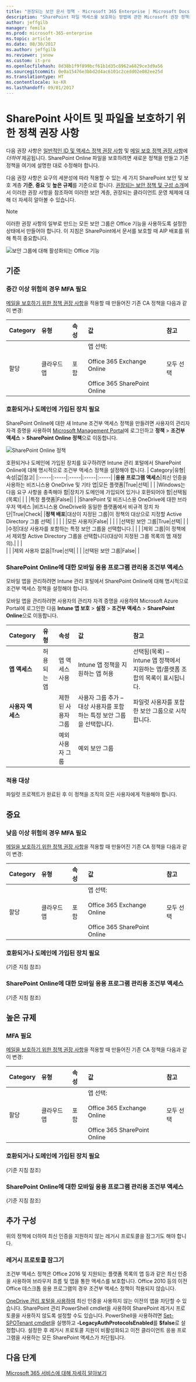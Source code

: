 ```yaml
---
title: "권장되는 보안 문서 정책 - Microsoft 365 Enterprise | Microsoft Docs"
description: "SharePoint 파일 액세스를 보호하는 방법에 관한 Microsoft 권장 정책을 설명합니다."
author: jeffgilb
manager: femila
ms.prod: microsoft-365-enterprise
ms.topic: article
ms.date: 08/30/2017
ms.author: jeffgilb
ms.reviewer: jsnow
ms.custom: it-pro
ms.openlocfilehash: 8d38b1f9f899bcf61b1d35c8962a6829ce3d9a56
ms.sourcegitcommit: 0e0a15476e3bbd2d4ac6101c2cedd02e082ee25d
ms.translationtype: HT
ms.contentlocale: ko-KR
ms.lasthandoff: 09/01/2017
---
```

# <a name="policy-recommendations-for-securing-sharepoint-sites-and-files"></a>SharePoint 사이트 및 파일을 보호하기 위한 정책 권장 사항
다음 권장 사항은 [일반적인 ID 및 액세스 정책 권장 사항](identity-access-policies.md) 및 [메일 보호 정책 권장 사항](secure-email-recommended-policies.md)에 *더하여* 제공됩니다. SharePoint Online 파일을 보호하려면 새로운 정책을 만들고 기존 정책을 여기에 설명한 대로 수정해야 합니다. 

다음 권장 사항은 요구의 세분성에 따라 적용할 수 있는 세 가지 SharePoint 보안 및 보호 계층 **기준**, **중요** 및 **높은 규제**를 기준으로 합니다. [권장되는 보안 정책 및 구성 소개](microsoft-365-policies-configurations.md)에서 이러한 권장 사항을 참조하여 이러한 보안 계층, 권장되는 클라이언트 운영 체제에 대해 더 자세히 알아볼 수 있습니다.

>[!NOTE]
>이러한 권장 사항의 일부로 만드는 모든 보안 그룹은 Office 기능을 사용하도록 설정한 상태에서 만들어야 합니다. 이 지침은 SharePoint에서 문서를 보호할 때 AIP 배포를 위해 특히 중요합니다. 
>
>![보안 그룹에 대해 활성화되는 Office 기능](./media/security-group.png)
>

## <a name="baseline"></a>기준 

### <a name="medium-and-above-risk-requires-mfa"></a>중간 이상 위험의 경우 MFA 필요
[메일을 보호하기 위한 정책 권장 사항](secure-email-recommended-policies.md)을 적용할 때 만들어진 기존 CA 정책을 다음과 같이 변경:

| Category|유형|속성|값|참고|
|:-----|:-----|:-----|:-----|:-----|
|할당|클라우드 앱|포함|앱 선택:<br></br>  Office 365 Exchange Online<br></br>  Office 365 SharePoint Online|모두 선택|

### <a name="require-a-compliant-or-domain-joined-device"></a>호환되거나 도메인에 가입된 장치 필요
SharePoint Online에 대한 새 Intune 조건부 액세스 정책을 만들려면 사용자의 관리자 자격 증명을 사용하여 [Microsoft Management Portal](http://manage.microsoft.com)에 로그인하고 **정책** > **조건부 액세스** > **SharePoint Online 정책**으로 이동합니다.

![SharePoint Online 정책](./media/secure-docs/sharepoint-online-policy.png)

호환되거나 도메인에 가입된 장치를 요구하려면 Intune 관리 포털에서 SharePoint Online에 대해 명시적으로 조건부 액세스 정책을 설정해야 합니다.
| Category|유형|속성|값|참고|
|:-----|:-----|:-----|:-----|:-----|
|**응용 프로그램 액세스**|최신 인증을 사용하는 비즈니스용 OneDrive 및 기타 앱|모든 플랫폼|True|선택|
|     |     |Windows는 다음 요구 사항을 충족해야 함|장치가 도메인에 가입되어 있거나 호환되어야 함|선택됨(목록)|
|     |     |특정 플랫폼|False||
|     |SharePoint 및 비즈니스용 OneDrive에 대한 브라우저 액세스 |비즈니스용 OneDrive와 동일한 플랫폼에서 비규격 장치 차단|True|Check|
|**정책 배포**|대상이 지정된 그룹|이 정책의 대상으로 지정할 Active Directory 그룹 선택|     |     |
|     |     |모든 사용자|False|     |
|     |     |선택된 보안 그룹|True|선택|
|     |     |수정|대상 사용자를 포함하는 특정 보안 그룹을 선택합니다.|     |
|     |제외 그룹|이 정책에서 제외할 Active Directory 그룹을 선택합니다(대상이 지정된 그룹 목록의 멤 재정의).|     |     |    
|     |     |제외 사용자 없음|True|선택|
|     |     |선택된 보안 그룹|False|     |

### <a name="mobile-application-management-conditional-access-for-sharepoint-online"></a>SharePoint Online에 대한 모바일 응용 프로그램 관리용 조건부 액세스

모바일 앱을 관리하려면 Intune 관리 포털에서 SharePoint Online에 대해 명시적으로 조건부 액세스 정책을 설정해야 합니다.

모바일 앱을 관리하려면 사용자의 관리자 자격 증명을 사용하여 Microsoft Azure Portal에 로그인한 다음 **Intune 앱 보호** > **설정** > **조건부 액세스** > **SharePoint Online**으로 이동합니다.

| Category|유형|속성|값|참고|
|:-----|:-----|:-----|:-----|:-----|
|**앱 액세스**|허용되는 앱|앱 액세스 사용|Intune 앱 정책을 지원하는 앱 허용|선택됨(목록) – Intune 앱 정책에서 지원하는 앱/플랫폼 조합의 목록이 표시됩니다.|
|**사용자 액세스**|     |제한된 사용자 그룹|사용자 그룹 추가 – 대상 사용자를 포함하는 특정 보안 그룹을 선택합니다.|파일럿 사용자를 포함한 보안 그룹으로 시작합니다.|
|     |     |예외 사용자 그룹|예외 보안 그룹|     |

### <a name="apply-to"></a>적용 대상

파일럿 프로젝트가 완료된 후 이 정책을 조직의 모든 사용자에게 적용해야 합니다.

## <a name="sensitive"></a>중요 

### <a name="low-and-above-risk-requires-mfa"></a>낮음 이상 위험의 경우 MFA 필요

[메일을 보호하기 위한 정책 권장 사항](secure-email-recommended-policies.md)을 적용할 때 만들어진 기존 CA 정책을 다음과 같이 변경:

| Category|유형|속성|값|참고|
|:-----|:-----|:-----|:-----|:-----|
|할당|클라우드 앱|포함|앱 선택:<br></br>  Office 365 Exchange Online<br></br>  Office 365 SharePoint Online|모두 선택|

### <a name="require-a-compliant-or-domain-joined-device"></a>호환되거나 도메인에 가입된 장치 필요

(기준 지침 참조)

### <a name="mobile-application-management-conditional-access-for-sharepoint-online"></a>SharePoint Online에 대한 모바일 응용 프로그램 관리용 조건부 액세스

(기준 지침 참조)

## <a name="highly-regulated"></a>높은 규제 

### <a name="mfa-required"></a>MFA 필요

[메일을 보호하기 위한 정책 권장 사항](secure-email-recommended-policies.md)을 적용할 때 만들어진 기존 CA 정책을 다음과 같이 변경:

| Category|유형|속성|값|참고|
|:-----|:-----|:-----|:-----|:-----|
|할당|클라우드 앱|포함|앱 선택:<br></br>  Office 365 Exchange Online<br></br>  Office 365 SharePoint Online|모두 선택|

### <a name="require-a-compliant-or-domain-joined-device"></a>호환되거나 도메인에 가입된 장치 필요
(기준 지침 참조)

### <a name="mobile-application-management-conditional-access-for-sharepoint-online"></a>SharePoint Online에 대한 모바일 응용 프로그램 관리용 조건부 액세스
(기준 지침 참조)

## <a name="additional-configurations"></a>추가 구성
위의 정책에 더하여 최신 인증을 지원하지 않는 레거시 프로토콜을 잠그기도 해야 합니다.

### <a name="lock-down-legacy-protocols"></a>레거시 프로토콜 잠그기
조건부 액세스 정책은 Office 2016 및 지원되는 플랫폼 목록의 앱 등과 같은 최신 인증을 사용하여 브라우저 흐름 및 앱을 통한 액세스를 보호합니다. Office 2010 등의 이전 Office 데스크톱 응용 프로그램의 경우 조건부 액세스 정책이 적용되지 않습니다. 

[OneDrive 관리 포털을 사용하여](https://support.office.com/article/Control-access-based-on-network-location-or-app-59b83701-cefd-4bf8-b4d1-d4659b60da08) 최신 인증을 사용하지 않는 이전의 앱을 차단할 수 있습니다. SharePoint 관리 PowerShell cmdlet을 사용하여 SharePoint 레거시 프로토콜을 사용하지 않도록 설정할 수도 있습니다. PowerShell을 사용하려면 [Set-SPOTenant cmdlet](https://technet.microsoft.com/library/fp161390.aspx)을 실행하고 **-LegacyAuthProtocolsEnabled**를 **$false**로 설정합니다.  설정한 후 레거시 프로토콜 지원이 비활성화되고 이전 클라이언트 응용 프로그램을 사용하는 모든 SharePoint 액세스가 차단됩니다.
                                                     
## <a name="next-steps"></a>다음 단계
[Microsoft 365 서비스에 대해 자세히 알아보기](index.md)
